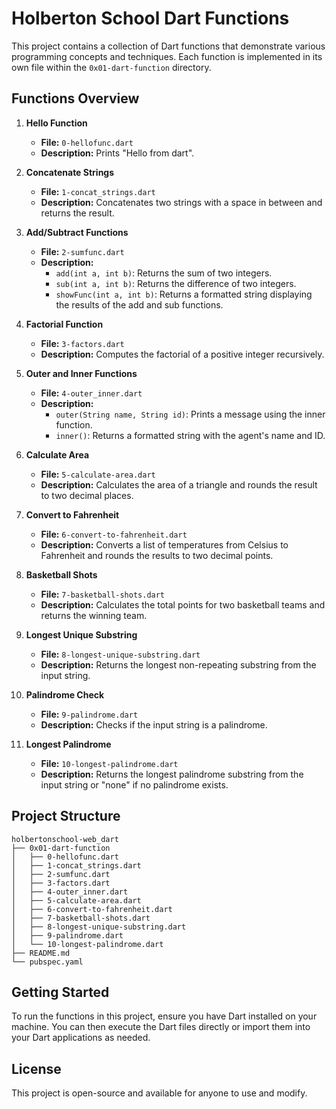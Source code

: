 # Holberton School Dart Functions

This project contains a collection of Dart functions that demonstrate various programming concepts and techniques. Each function is implemented in its own file within the `0x01-dart-function` directory.

## Functions Overview

1. **Hello Function**
   - **File:** `0-hellofunc.dart`
   - **Description:** Prints "Hello <str> from dart".

2. **Concatenate Strings**
   - **File:** `1-concat_strings.dart`
   - **Description:** Concatenates two strings with a space in between and returns the result.

3. **Add/Subtract Functions**
   - **File:** `2-sumfunc.dart`
   - **Description:** 
     - `add(int a, int b)`: Returns the sum of two integers.
     - `sub(int a, int b)`: Returns the difference of two integers.
     - `showFunc(int a, int b)`: Returns a formatted string displaying the results of the add and sub functions.

4. **Factorial Function**
   - **File:** `3-factors.dart`
   - **Description:** Computes the factorial of a positive integer recursively.

5. **Outer and Inner Functions**
   - **File:** `4-outer_inner.dart`
   - **Description:** 
     - `outer(String name, String id)`: Prints a message using the inner function.
     - `inner()`: Returns a formatted string with the agent's name and ID.

6. **Calculate Area**
   - **File:** `5-calculate-area.dart`
   - **Description:** Calculates the area of a triangle and rounds the result to two decimal places.

7. **Convert to Fahrenheit**
   - **File:** `6-convert-to-fahrenheit.dart`
   - **Description:** Converts a list of temperatures from Celsius to Fahrenheit and rounds the results to two decimal points.

8. **Basketball Shots**
   - **File:** `7-basketball-shots.dart`
   - **Description:** Calculates the total points for two basketball teams and returns the winning team.

9. **Longest Unique Substring**
   - **File:** `8-longest-unique-substring.dart`
   - **Description:** Returns the longest non-repeating substring from the input string.

10. **Palindrome Check**
    - **File:** `9-palindrome.dart`
    - **Description:** Checks if the input string is a palindrome.

11. **Longest Palindrome**
    - **File:** `10-longest-palindrome.dart`
    - **Description:** Returns the longest palindrome substring from the input string or "none" if no palindrome exists.

## Project Structure

```
holbertonschool-web_dart
├── 0x01-dart-function
│   ├── 0-hellofunc.dart
│   ├── 1-concat_strings.dart
│   ├── 2-sumfunc.dart
│   ├── 3-factors.dart
│   ├── 4-outer_inner.dart
│   ├── 5-calculate-area.dart
│   ├── 6-convert-to-fahrenheit.dart
│   ├── 7-basketball-shots.dart
│   ├── 8-longest-unique-substring.dart
│   ├── 9-palindrome.dart
│   └── 10-longest-palindrome.dart
├── README.md
└── pubspec.yaml
```

## Getting Started

To run the functions in this project, ensure you have Dart installed on your machine. You can then execute the Dart files directly or import them into your Dart applications as needed.

## License

This project is open-source and available for anyone to use and modify.